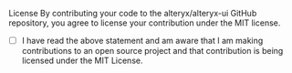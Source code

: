 <!-- Thanks so much for your PR, your contribution is appreciated! ❤️ -->

License
By contributing your code to the alteryx/alteryx-ui GitHub repository, you agree to license your contribution under the MIT license.

- [ ] I have read the above statement and am aware that I am making contributions to an open source project and that contribution is being licensed under the MIT License.
